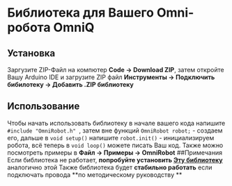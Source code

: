 # Библиотека для Вашего Omni-робота OmniQ 
## Установка
Заргузите ZIP-Файл на компютер **Code -> Download ZIP**, затем откройте Вашу Arduino IDE и загрузите ZIP файл **Инструменты -> Подключить бибилотеку -> Добавить .ZIP библиотеку** 
## Использование 
  Чтобы начать использовать библиотеку в начале вашего кода напишите ```#include "OmniRobot.h" ```, затем вне функций ```OmniRobot robot;``` - создаем его, дальше в ``` void setup() ``` напишите ```robot.init()``` - инициализируем робота, всё теперь в ```void loop()``` можете писать Ваш код. 
  Также можно посмотреть примеры в **Файл -> Примеры -> OmniRobot**
##Примечания 
  Если библиотека не работает, **попробуйте установить [Эту библиотеку]([https://pages.github.com/](https://github.com/xreef/PCF8574_library))**  аналогично этой 
  Также библиотека будет **стабильно работать**  если подключать провода **по методическому руководству ** 

